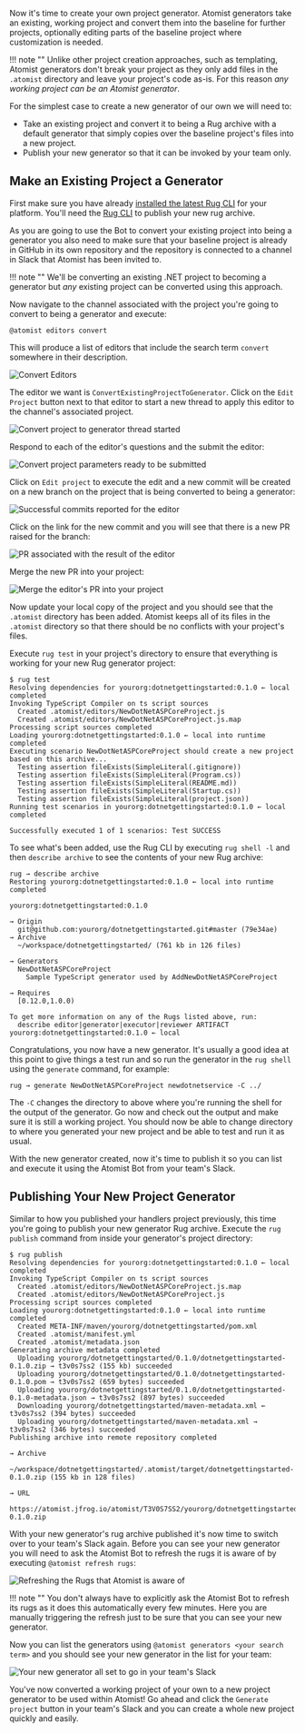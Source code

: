 Now it's time to create your own project generator. Atomist generators take an existing, working project and convert them into the baseline for further projects, optionally editing parts of the baseline project where customization is needed.

!!! note ""
    Unlike other project creation approaches, such as templating, Atomist generators don't break your project as they only add files in the `.atomist` directory and leave your project's code as-is. For this reason _any working project can be an Atomist generator_.

For the simplest case to create a new generator of our own we will need to:

- Take an existing project and convert it to being a Rug archive with a default generator that simply copies over the baseline project's files into a new project.
- Publish your new generator so that it can be invoked by your team only.

## Make an Existing Project a Generator

First make sure you have already [installed the latest Rug CLI][cli-install]
for your platform. You'll need the [Rug CLI][rug-cli] to publish your new rug archive.

[rug-cli]: /user-guide/interfaces/cli/index.md
[cli-install]: /user-guide/interfaces/cli/install.md

As you are going to use the Bot to convert your existing project into being a generator you also need to make sure that your baseline project is already in GitHub in its own repository and the repository is connected to a channel in Slack that Atomist has been invited to.

!!! note ""
    We'll be converting an existing .NET project to becoming a generator but _any_ existing project can be converted using this approach.

Now navigate to the channel associated with the project you're going to convert to being a generator and execute:

```
@atomist editors convert
```

This will produce a list of editors that include the search term `convert` somewhere in their description.

<div class="ss-container">
  <img src="../images/convert-project-editors.png" alt="Convert Editors" class="ss-small">
</div>

The editor we want is `ConvertExistingProjectToGenerator`. Click on the `Edit Project` button next to that editor to start a new thread to apply this editor to the channel's associated project.

<div class="ss-container">
  <img src="../images/convert-project-thread-started.png" alt="Convert project to generator thread started" class="ss-small">
</div>

Respond to each of the editor's questions and the submit the editor:

<div class="ss-container">
  <img src="../images/ready-to-submit-editor-parameters.png" alt="Convert project parameters ready to be submitted" class="ss-small">
</div>

Click on `Edit project` to execute the edit and a new commit will be created on a new branch on the project that is being converted to being a generator:

<div class="ss-container">
  <img src="../images/editor-successfully-commits.png" alt="Successful commits reported for the editor" class="ss-small">
</div>

Click on the link for the new commit and you will see that there is a new PR raised for the branch:

<div class="ss-container">
  <img src="../images/convert-to-generator-pr-result.png" alt="PR associated with the result of the editor" class="ss-small">
</div>

Merge the new PR into your project:

<div class="ss-container">
  <img src="../images/merge-convert-pull-request.png" alt="Merge the editor's PR into your project" class="ss-small">
</div>

Now update your local copy of the project and you should see that the `.atomist` directory has been added. Atomist keeps all of its files in the `.atomist` directory so that there should be no conflicts with your project's files.

 Execute `rug test` in your project's directory to ensure that everything is working for your new Rug generator project:

```console
$ rug test
Resolving dependencies for yourorg:dotnetgettingstarted:0.1.0 ← local completed
Invoking TypeScript Compiler on ts script sources
  Created .atomist/editors/NewDotNetASPCoreProject.js
  Created .atomist/editors/NewDotNetASPCoreProject.js.map
Processing script sources completed
Loading yourorg:dotnetgettingstarted:0.1.0 ← local into runtime completed
Executing scenario NewDotNetASPCoreProject should create a new project based on this archive...
  Testing assertion fileExists(SimpleLiteral(.gitignore))
  Testing assertion fileExists(SimpleLiteral(Program.cs))
  Testing assertion fileExists(SimpleLiteral(README.md))
  Testing assertion fileExists(SimpleLiteral(Startup.cs))
  Testing assertion fileExists(SimpleLiteral(project.json))
Running test scenarios in yourorg:dotnetgettingstarted:0.1.0 ← local completed

Successfully executed 1 of 1 scenarios: Test SUCCESS
```

To see what's been added, use the Rug CLI by executing `rug shell -l` and then `describe archive` to see the contents of your new Rug archive:

```console
rug → describe archive
Restoring yourorg:dotnetgettingstarted:0.1.0 ← local into runtime completed

yourorg:dotnetgettingstarted:0.1.0

→ Origin
  git@github.com:yourorg/dotnetgettingstarted.git#master (79e34ae)
→ Archive
  ~/workspace/dotnetgettingstarted/ (761 kb in 126 files)

→ Generators
  NewDotNetASPCoreProject
    Sample TypeScript generator used by AddNewDotNetASPCoreProject

→ Requires
  [0.12.0,1.0.0)

To get more information on any of the Rugs listed above, run:
  describe editor|generator|executor|reviewer ARTIFACT
yourorg:dotnetgettingstarted:0.1.0 ← local
```

Congratulations, you now have a new generator. It's usually a good idea at this point to give things a test run and so run the generator in the `rug shell` using the `generate` command, for example:

```console
rug → generate NewDotNetASPCoreProject newdotnetservice -C ../
```

The `-C` changes the directory to above where you're running the shell for the output of the generator. Go now and check out the output and make sure it is still a working project. You should now be able to change directory to where you generated your new project and be able to test and run it as usual.

With the new generator created, now it's time to publish it so you can list and execute it using the Atomist Bot from your team's Slack.

## Publishing Your New Project Generator

Similar to how you published your handlers project previously, this time you're going to publish your new generator Rug archive. Execute the `rug publish` command from inside your generator's project directory:

```console
$ rug publish
Resolving dependencies for yourorg:dotnetgettingstarted:0.1.0 ← local completed
Invoking TypeScript Compiler on ts script sources
  Created .atomist/editors/NewDotNetASPCoreProject.js.map
  Created .atomist/editors/NewDotNetASPCoreProject.js
Processing script sources completed
Loading yourorg:dotnetgettingstarted:0.1.0 ← local into runtime completed
  Created META-INF/maven/yourorg/dotnetgettingstarted/pom.xml
  Created .atomist/manifest.yml
  Created .atomist/metadata.json
Generating archive metadata completed
  Uploading yourorg/dotnetgettingstarted/0.1.0/dotnetgettingstarted-0.1.0.zip → t3v0s7ss2 (155 kb) succeeded
  Uploading yourorg/dotnetgettingstarted/0.1.0/dotnetgettingstarted-0.1.0.pom → t3v0s7ss2 (659 bytes) succeeded
  Uploading yourorg/dotnetgettingstarted/0.1.0/dotnetgettingstarted-0.1.0-metadata.json → t3v0s7ss2 (897 bytes) succeeded
  Downloading yourorg/dotnetgettingstarted/maven-metadata.xml ← t3v0s7ss2 (394 bytes) succeeded
  Uploading yourorg/dotnetgettingstarted/maven-metadata.xml → t3v0s7ss2 (346 bytes) succeeded
Publishing archive into remote repository completed

→ Archive
  ~/workspace/dotnetgettingstarted/.atomist/target/dotnetgettingstarted-0.1.0.zip (155 kb in 128 files)

→ URL
  https://atomist.jfrog.io/atomist/T3V0S7SS2/yourorg/dotnetgettingstarted/0.1.0/dotnetgettingstarted-0.1.0.zip
```

With your new generator's rug archive published it's now time to switch over to your team's Slack again. Before you can see your new generator you will need to ask the Atomist Bot to refresh the rugs it is aware of by executing `@atomist refresh rugs`:

<div class="ss-container">
  <img src="../images/refreshing-rugs.png" alt="Refreshing the Rugs that Atomist is aware of" class="ss-small">
</div>

!!! note ""
    You don't always have to explicitly ask the Atomist Bot to refresh its rugs as it does this automatically every few minutes. Here you are manually triggering the refresh just to be sure that you can see your new generator.

Now you can list the generators using `@atomist generators <your search term>` and you should see your new generator in the list for your team:

<div class="ss-container">
  <img src="../images/new-generator-project-in-slack.png" alt="Your new generator all set to go in your team's Slack" class="ss-small">
</div>

You've now converted a working project of your own to a new project generator to be used within Atomist! Go ahead and click the `Generate project` button in your team's Slack and you can create a whole new project quickly and easily.
